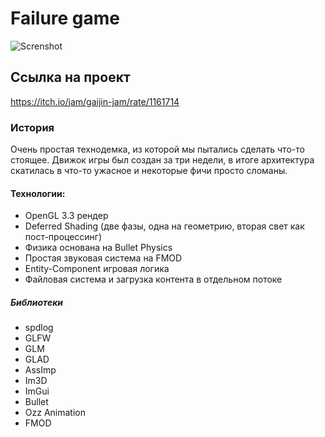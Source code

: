 # Failure game
![Screnshot](https://ugozapad.github.io/images/small.png)

## Ссылка на проект
https://itch.io/jam/gaijin-jam/rate/1161714

### История
Очень простая технодемка, из которой мы пытались сделать что-то стоящее. 
Движок игры был создан за три недели, в итоге архитектура скатилась в что-то ужасное и некоторые фичи просто сломаны.

#### Технологии:
* OpenGL 3.3 рендер
* Deferred Shading (две фазы, одна на геометрию, вторая свет как пост-процессинг)
* Физика основана на Bullet Physics
* Простая звуковая система на FMOD
* Entity-Component игровая логика
* Файловая система и загрузка контента в отдельном потоке

##### Библиотеки
* spdlog
* GLFW
* GLM
* GLAD
* AssImp
* Im3D
* ImGui
* Bullet
* Ozz Animation
* FMOD

